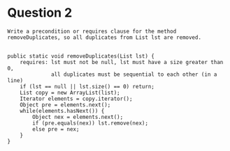 # Question 2
    Write a precondition or requires clause for the method removeDuplicates, so all duplicates from List lst are removed.
##     
    public static void removeDuplicates(List lst) {
        requires: lst must not be null, lst must have a size greater than 0,
                  all duplicates must be sequential to each other (in a line)
        if (lst == null || lst.size() == 0) return;
        List copy = new ArrayList(list);
        Iterator elements = copy.iterator();
        Object pre = elements.next();
        while(elements.hasNext()) {
            Object nex = elements.next();
            if (pre.equals(nex)) lst.remove(nex);
            else pre = nex;
        }
    }